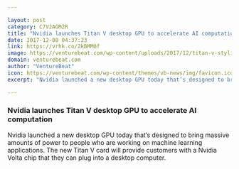```yaml
---

layout: post
category: C7VJAGM2R
title: "Nvidia launches Titan V desktop GPU to accelerate AI computation"
date: 2017-12-08 04:37:23
link: https://vrhk.co/2kBMM0f
image: https://venturebeat.com/wp-content/uploads/2017/12/titan-v-stylized-photography-1.jpg?fit=780%2C385&strip=all
domain: venturebeat.com
author: "VentureBeat"
icon: https://venturebeat.com/wp-content/themes/vb-news/img/favicon.ico
excerpt: "Nvidia launched a new desktop GPU today that’s designed to bring massive amounts of power to people who are working on machine learning applications. The new Titan V card will provide customers with a Nvidia Volta chip that they can plug into a desktop computer."

---
```


### Nvidia launches Titan V desktop GPU to accelerate AI computation

Nvidia launched a new desktop GPU today that’s designed to bring massive amounts of power to people who are working on machine learning applications. The new Titan V card will provide customers with a Nvidia Volta chip that they can plug into a desktop computer.